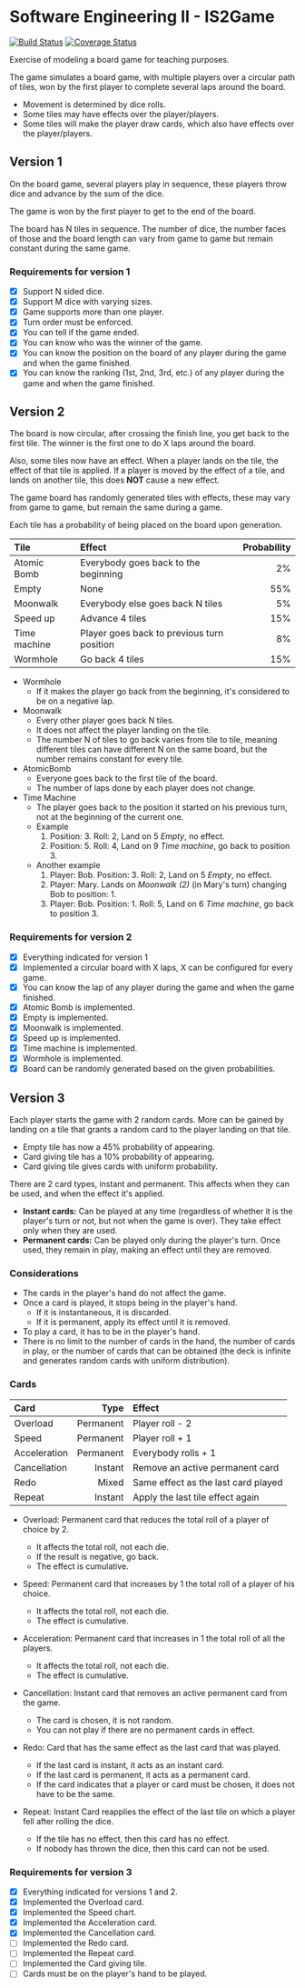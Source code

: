 # Software Engineering II - IS2Game

[![Build Status](https://travis-ci.org/uca-is2/IS2Game.svg)](https://travis-ci.org/uca-is2/IS2Game)
[![Coverage Status](https://coveralls.io/repos/github/uca-is2/IS2Game/badge.svg)](https://coveralls.io/github/uca-is2/IS2Game)

Exercise of modeling a board game for teaching purposes.

The game simulates a board game, with multiple players over a circular path of tiles, won by the first player to complete several laps around the board.

- Movement is determined by dice rolls.
- Some tiles may have effects over the player/players.
- Some tiles will make the player draw cards, which also have effects over the player/players.

## Version 1

On the board game, several players play in sequence, these players throw dice and advance by the sum of the dice.

The game is won by the first player to get to the end of the board.

The board has N tiles in sequence. The number of dice, the number faces of those and the board length can vary from game to game but remain constant during the same game.

### Requirements for version 1

- [x] Support N sided dice.
- [x] Support M dice with varying sizes.
- [x] Game supports more than one player.
- [x] Turn order must be enforced.
- [x] You can tell if the game ended.
- [x] You can know who was the winner of the game.
- [x] You can know the position on the board of any player during the game and when the game finished.
- [x] You can know the ranking (1st, 2nd, 3rd, etc.) of any player during the game and when the game finished.

## Version 2

The board is now circular, after crossing the finish line, you get back to the first tile.
The winner is the first one to do X laps around the board.

Also, some tiles now have an effect.
When a player lands on the tile, the effect of that tile is applied.
If a player is moved by the effect of a tile, and lands on another tile, this does **NOT** cause a new effect.

The game board has randomly generated tiles with effects, these may vary from game to game, but remain the same during a game.

Each tile has a probability of being placed on the board upon generation.

| Tile         | Effect                                     | Probability |
| :----------- | :----------------------------------------- | ----------: |
| Atomic Bomb  | Everybody goes back to the beginning       |          2% |
| Empty        | None                                       |         55% |
| Moonwalk     | Everybody else goes back N tiles           |          5% |
| Speed up     | Advance 4 tiles                            |         15% |
| Time machine | Player goes back to previous turn position |          8% |
| Wormhole     | Go back 4 tiles                            |         15% |

- Wormhole
  - If it makes the player go back from the beginning, it's considered to be on a negative lap.
- Moonwalk
  - Every other player goes back N tiles.
  - It does not affect the player landing on the tile.
  - The number N of tiles to go back varies from tile to tile, meaning different tiles can have different N on the same board, but the number remains constant for every tile.
- AtomicBomb
  - Everyone goes back to the first tile of the board.
  - The number of laps done by each player does not change.
- Time Machine
  - The player goes back to the position it started on his previous turn, not at the beginning of the current one.
  - Example
    1. Position: 3. Roll: 2, Land on 5 _Empty_, no effect.
    2. Position: 5. Roll: 4, Land on 9 _Time machine_, go back to position 3.
  - Another example
    1. Player: Bob. Position: 3. Roll: 2, Land on 5 _Empty_, no effect.
    2. Player: Mary. Lands on _Moonwalk (2)_ (in Mary's turn) changing Bob to position: 1.
    3. Player: Bob. Position: 1. Roll: 5, Land on 6 _Time machine_, go back to position 3.

### Requirements for version 2

- [x] Everything indicated for version 1
- [x] Implemented a circular board with X laps, X can be configured for every game.
- [x] You can know the lap of any player during the game and when the game finished.
- [x] Atomic Bomb is implemented.
- [x] Empty is implemented.
- [x] Moonwalk is implemented.
- [x] Speed up is implemented.
- [x] Time machine is implemented.
- [x] Wormhole is implemented.
- [x] Board can be randomly generated based on the given probabilities.

## Version 3

Each player starts the game with 2 random cards.
More can be gained by landing on a tile that grants a random card to the player landing on that tile.

- Empty tile has now a 45% probability of appearing.
- Card giving tile has a 10% probability of appearing.
- Card giving tile gives cards with uniform probability.

There are 2 card types, instant and permanent. This affects when they can be used, and when the effect it's applied.

- **Instant cards:** Can be played at any time (regardless of whether it is the player's turn or not, but not when the game is over). They take effect only when they are used.
- **Permanent cards:** Can be played only during the player's turn. Once used, they remain in play, making an effect until they are removed.

### Considerations

- The cards in the player's hand do not affect the game.
- Once a card is played, it stops being in the player's hand.
  - If it is instantaneous, it is discarded.
  - If it is permanent, apply its effect until it is removed.
- To play a card, it has to be in the player's hand.
- There is no limit to the number of cards in the hand, the number of cards in play, or the number of cards that can be obtained (the deck is infinite and generates random cards with uniform distribution).

### Cards

| Card         | Type        | Effect                              |
| :----------- | ----------: | :---------------------------------- |
| Overload     | Permanent   | Player roll - 2                     |
| Speed        | Permanent   | Player roll + 1                     |
| Acceleration | Permanent   | Everybody rolls + 1                 |
| Cancellation | Instant     | Remove an active permanent card     |
| Redo         | Mixed       | Same effect as the last card played |
| Repeat       | Instant     | Apply the last tile effect again    |

- Overload: Permanent card that reduces the total roll of a player of choice by 2.
  - It affects the total roll, not each die.
  - If the result is negative, go back.
  - The effect is cumulative.

- Speed: Permanent card that increases by 1 the total roll of a player of his choice.
  - It affects the total roll, not each die.
  - The effect is cumulative.

- Acceleration: Permanent card that increases in 1 the total roll of all the players.
  - It affects the total roll, not each die.
  - The effect is cumulative.

- Cancellation: Instant card that removes an active permanent card from the game.
  - The card is chosen, it is not random.
  - You can not play if there are no permanent cards in effect.

- Redo: Card that has the same effect as the last card that was played.
  - If the last card is instant, it acts as an instant card.
  - If the last card is permanent, it acts as a permanent card.
  - If the card indicates that a player or card must be chosen, it does not have to be the same.

- Repeat: Instant Card reapplies the effect of the last tile on which a player fell after rolling the dice.
  - If the tile has no effect, then this card has no effect.
  - If nobody has thrown the dice, then this card can not be used.

### Requirements for version 3

- [x] Everything indicated for versions 1 and 2.
- [x] Implemented the Overload card.
- [x] Implemented the Speed chart.
- [x] Implemented the Acceleration card.
- [x] Implemented the Cancellation card.
- [ ] Implemented the Redo card.
- [ ] Implemented the Repeat card.
- [ ] Implemented the Card giving tile.
- [ ] Cards must be on the player's hand to be played.

